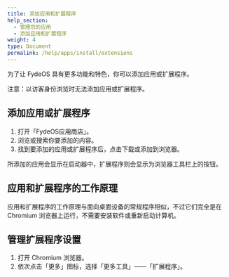 ```yaml
---
title: 添加应用和扩展程序
help_section:
  - 管理您的应用
  - 添加应用和扩展程序
weight: 4
type: Document
permalink: /help/apps/install/extensions
---
```


为了让 FydeOS 具有更多功能和特色，你可以添加应用或扩展程序。

注意：以访客身份浏览时无法添加应用或扩展程序。

## 添加应用或扩展程序

1. 打开「FydeOS应用商店」。
2. 浏览或搜索你要添加的内容。
3. 找到要添加的应用或扩展程序后，点击下载或添加到浏览器。

所添加的应用会显示在启动器中，扩展程序则会显示为浏览器工具栏上的按钮。

## 应用和扩展程序的工作原理

应用和扩展程序的工作原理与面向桌面设备的常规程序相似，不过它们完全是在 Chromium 浏览器上运行，不需要安装软件或重新启动计算机。

## 管理扩展程序设置

1. 打开 Chromium 浏览器。
2. 依次点击「更多」图标，选择「更多工具」——「扩展程序」。






